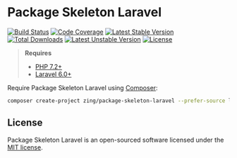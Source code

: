 # Package Skeleton Laravel

[![Build Status](https://github.com/zingimmick/package-skeleton-laravel/workflows/tests/badge.svg)](https://github.com/zingimmick/package-skeleton-laravel/actions)
[![Code Coverage](https://codecov.io/gh/zingimmick/package-skeleton-laravel/branch/master/graph/badge.svg)](https://codecov.io/gh/zingimmick/package-skeleton-laravel)
[![Latest Stable Version](https://poser.pugx.org/zing/package-skeleton-laravel/v/stable.svg)](https://packagist.org/packages/zing/package-skeleton-laravel)
[![Total Downloads](https://poser.pugx.org/zing/package-skeleton-laravel/downloads)](https://packagist.org/packages/zing/package-skeleton-laravel)
[![Latest Unstable Version](https://poser.pugx.org/zing/package-skeleton-laravel/v/unstable.svg)](https://packagist.org/packages/zing/package-skeleton-laravel)
[![License](https://poser.pugx.org/zing/package-skeleton-laravel/license)](https://packagist.org/packages/zing/package-skeleton-laravel)

> **Requires**
> - [PHP 7.2+](https://php.net/releases/)
> - [Laravel 6.0+](https://laravel.com/docs/releases)

Require Package Skeleton Laravel using [Composer](https://getcomposer.org):

```bash
composer create-project zing/package-skeleton-laravel --prefer-source laravel-package
```

## License

Package Skeleton Laravel is an open-sourced software licensed under the [MIT license](LICENSE).
